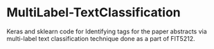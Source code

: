 # MultiLabel-TextClassification
Keras and sklearn code for Identifying tags for the paper abstracts via multi-label text classification technique done as a part of FIT5212.
